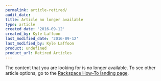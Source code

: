 ```yaml
---
permalink: article-retired/
audit_date:
title: Article no longer available
type: article
created_date: '2016-09-12'
created_by: Kyle Laffoon
last_modified_date: '2016-09-12'
last_modified_by: Kyle Laffoon
product: undefined
product_url: Retired Articles
---
```


The content that you are looking for is no longer available. To see other
article options, go to the [Rackspace How-To landing page](/support/support/how-to/#cloud-hosting). 
